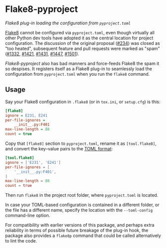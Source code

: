 ﻿# Flake8-pyproject
*Flake8 plug-in loading the configuration from `pyproject.toml`*

[Flake8] cannot be configured via `pyproject.toml`, even though
virtually all other Python dev tools have adopted it as the central
location for project configuration. The discussion of the original
proposal ([#234]) was closed as "too heated", subsequent feature
and pull requests were marked as "spam" ([#1332], [#1421], [#1431],
[#1447], [#1501]).

*Flake8-pyproject* also has bad manners and force-feeds Flake8 the
spam it so despises. It registers itself as a Flake8 plug-in to
seamlessly load the configuration from `pyproject.toml` when you
run the `flake8` command.

[Flake8]: https://github.com/PyCQA/flake8
[#234]:   https://github.com/PyCQA/flake8/issues/234
[#1332]:  https://github.com/PyCQA/flake8/pull/1332
[#1421]:  https://github.com/PyCQA/flake8/issues/1421
[#1431]:  https://github.com/PyCQA/flake8/issues/1431
[#1447]:  https://github.com/PyCQA/flake8/issues/1447
[#1501]:  https://github.com/PyCQA/flake8/issues/1501


## Usage

Say your Flake8 configuration in `.flake8` (or in `tox.ini`, or
`setup.cfg`) is this:
```ini
[flake8]
ignore = E231, E241
per-file-ignores =
    __init__.py:F401
max-line-length = 88
count = true
```

Copy that `[flake8]` section to `pyproject.toml`, rename it as
`[tool.flake8]`, and convert the key–value pairs to the [TOML format]:
```toml
[tool.flake8]
ignore = ['E231', 'E241']
per-file-ignores = [
    '__init__.py:F401',
]
max-line-length = 88
count = true
```

Then run `flake8` in the project root folder, where `pyproject.toml`
is located.

In case your TOML-based configuration is contained in a different
folder, or the file has a different name, specify the location with
the `--toml-config` command-line option.

For compatibility with earlier versions of this package, and perhaps
extra reliability in terms of possible future breakage of the plug-in
hook, the package also provides a `flake8p` command that could be
called alternatively to lint the code.

[TOML format]: https://toml.io
